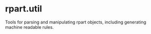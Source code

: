 rpart.util
==========

Tools for parsing and manipulating rpart objects, including generating machine readable rules.

